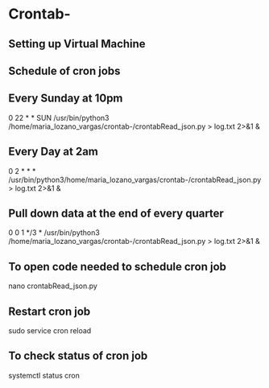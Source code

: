 # Crontab-

## Setting up Virtual Machine

## Schedule of cron jobs

## Every Sunday at 10pm
0 22 * * SUN /usr/bin/python3 /home/maria_lozano_vargas/crontab-/crontabRead_json.py > log.txt 2>&1 &

## Every Day at 2am
0 2 * * * /usr/bin/python3/home/maria_lozano_vargas/crontab-/crontabRead_json.py > log.txt 2>&1 &

## Pull down data at the end of every quarter
0 0 1 */3 * /usr/bin/python3 /home/maria_lozano_vargas/crontab-/crontabRead_json.py > log.txt 2>&1 &

## To open code needed to schedule cron job
nano crontabRead_json.py

## Restart cron job
sudo service cron reload

## To check status of cron job
systemctl status cron

